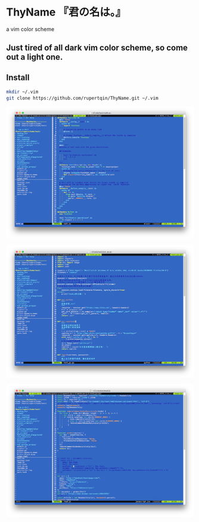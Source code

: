 # ThyName 『君の名は。』
a vim color scheme

## Just tired of all dark vim color scheme, so come out a light one.

## Install

```sh
mkdir ~/.vim
git clone https://github.com/rupertqin/ThyName.git ~/.vim
```


![](https://github.com/rupertqin/ThyName/blob/master/Screen%20Shot%202016-12-22%20at%207.45.16%20AM.png)

![](https://github.com/rupertqin/ThyName/blob/master/Screen%20Shot%202016-12-22%20at%207.45.35%20AM.png)

![](https://github.com/rupertqin/ThyName/blob/master/Screen%20Shot%202016-12-22%20at%207.45.53%20AM.png)
